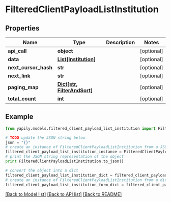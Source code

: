 # FilteredClientPayloadListInstitution


## Properties

Name | Type | Description | Notes
------------ | ------------- | ------------- | -------------
**api_call** | **object** |  | [optional] 
**data** | [**List[Institution]**](Institution.md) |  | [optional] 
**next_cursor_hash** | **str** |  | [optional] 
**next_link** | **str** |  | [optional] 
**paging_map** | [**Dict[str, FilterAndSort]**](FilterAndSort.md) |  | [optional] 
**total_count** | **int** |  | [optional] 

## Example

```python
from yapily.models.filtered_client_payload_list_institution import FilteredClientPayloadListInstitution

# TODO update the JSON string below
json = "{}"
# create an instance of FilteredClientPayloadListInstitution from a JSON string
filtered_client_payload_list_institution_instance = FilteredClientPayloadListInstitution.from_json(json)
# print the JSON string representation of the object
print FilteredClientPayloadListInstitution.to_json()

# convert the object into a dict
filtered_client_payload_list_institution_dict = filtered_client_payload_list_institution_instance.to_dict()
# create an instance of FilteredClientPayloadListInstitution from a dict
filtered_client_payload_list_institution_form_dict = filtered_client_payload_list_institution.from_dict(filtered_client_payload_list_institution_dict)
```
[[Back to Model list]](../README.md#documentation-for-models) [[Back to API list]](../README.md#documentation-for-api-endpoints) [[Back to README]](../README.md)


